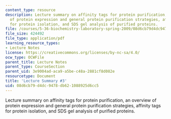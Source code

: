 ```yaml
---
content_type: resource
description: Lecture summary on affinity tags for protein purification, an overview
  of protein expression and general protein purification strategies, affinity tags
  for protein isolation, and SDS gel analysis of purified proteins.
file: /courses/5-36-biochemistry-laboratory-spring-2009/08d6cb79d4dc9478db621088925d6cc5_536lecntwtbnk_3.pdf
file_size: 424492
file_type: application/pdf
learning_resource_types:
- Lecture Notes
license: https://creativecommons.org/licenses/by-nc-sa/4.0/
ocw_type: OCWFile
parent_title: Lecture Notes
parent_type: CourseSection
parent_uid: 3e9004ad-aca9-a5be-c48a-2881cf8d082e
resourcetype: Document
title: 'Lecture Summary #3'
uid: 08d6cb79-d4dc-9478-db62-1088925d6cc5
---
```

Lecture summary on affinity tags for protein purification, an overview of protein expression and general protein purification strategies, affinity tags for protein isolation, and SDS gel analysis of purified proteins.